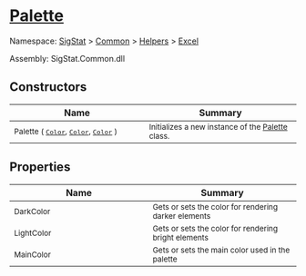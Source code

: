 # [Palette](./Palette.md)

Namespace: [SigStat]() > [Common](./../../README.md) > [Helpers](./../README.md) > [Excel](./README.md)

Assembly: SigStat.Common.dll


## Constructors

| Name<img width=475> | Summary<img width=475> | 
| --- | --- | 
| <sub>Palette ( [`Color`](https://docs.microsoft.com/en-us/dotnet/api/System.Drawing.Color), [`Color`](https://docs.microsoft.com/en-us/dotnet/api/System.Drawing.Color), [`Color`](https://docs.microsoft.com/en-us/dotnet/api/System.Drawing.Color) )</sub>| <sub>Initializes a new instance of the [Palette](https://github.com/sigstat/sigstat/blob/develop/docs/md/SigStat/Common/Helpers/Excel/Palette.md) class.</sub>| <br>


## Properties

| Name<img width=475> | Summary<img width=475> | 
| --- | --- | 
| <sub>DarkColor</sub>| <sub>Gets or sets the color for rendering darker elements</sub>| <br>
| <sub>LightColor</sub>| <sub>Gets or sets the color for rendering bright elements</sub>| <br>
| <sub>MainColor</sub>| <sub>Gets or sets the main color used in the palette</sub>| <br>


